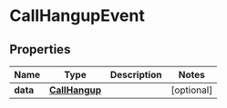 

# CallHangupEvent


## Properties

| Name | Type | Description | Notes |
|------------ | ------------- | ------------- | -------------|
|**data** | [**CallHangup**](CallHangup.md) |  |  [optional] |



